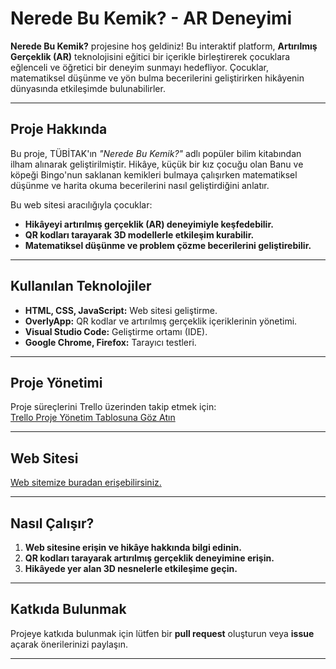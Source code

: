 # **Nerede Bu Kemik? - AR Deneyimi**

**Nerede Bu Kemik?** projesine hoş geldiniz! Bu interaktif platform, **Artırılmış Gerçeklik (AR)** teknolojisini eğitici bir içerikle birleştirerek çocuklara eğlenceli ve öğretici bir deneyim sunmayı hedefliyor. Çocuklar, matematiksel düşünme ve yön bulma becerilerini geliştirirken hikâyenin dünyasında etkileşimde bulunabilirler.

---

## **Proje Hakkında**

Bu proje, TÜBİTAK'ın *"Nerede Bu Kemik?"* adlı popüler bilim kitabından ilham alınarak geliştirilmiştir. Hikâye, küçük bir kız çocuğu olan Banu ve köpeği Bingo'nun saklanan kemikleri bulmaya çalışırken matematiksel düşünme ve harita okuma becerilerini nasıl geliştirdiğini anlatır.

Bu web sitesi aracılığıyla çocuklar:  
- **Hikâyeyi artırılmış gerçeklik (AR) deneyimiyle keşfedebilir.**  
- **QR kodları tarayarak 3D modellerle etkileşim kurabilir.**  
- **Matematiksel düşünme ve problem çözme becerilerini geliştirebilir.**

---

## **Kullanılan Teknolojiler**

- **HTML, CSS, JavaScript:** Web sitesi geliştirme.  
- **OverlyApp:** QR kodlar ve artırılmış gerçeklik içeriklerinin yönetimi.    
- **Visual Studio Code:** Geliştirme ortamı (IDE).  
- **Google Chrome, Firefox:** Tarayıcı testleri.  

---

## **Proje Yönetimi**

Proje süreçlerini Trello üzerinden takip etmek için:  
[Trello Proje Yönetim Tablosuna Göz Atın](https://trello.com/b/qojkksG9/skywiz-app)

---
## **Web Sitesi**

[Web sitemize buradan erişebilirsiniz.](https://yakupyhya.github.io/SkyWiz2/)

---


## **Nasıl Çalışır?**

1. **Web sitesine erişin ve hikâye hakkında bilgi edinin.**  
2. **QR kodları tarayarak artırılmış gerçeklik deneyimine erişin.**  
3. **Hikâyede yer alan 3D nesnelerle etkileşime geçin.**

---

## **Katkıda Bulunmak**

Projeye katkıda bulunmak için lütfen bir **pull request** oluşturun veya **issue** açarak önerilerinizi paylaşın.

---


